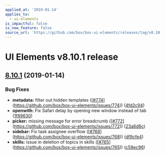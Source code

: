 ```yaml
---
applied_at: '2019-01-14'
applies_to:
  - ui-elements
is_impactful: false
is_new_feature: false
source_url: 'https://github.com/box/box-ui-elements/releases/tag/v8.10.1'
---
```


# UI Elements v8.10.1 release

## [8.10.1]([v8.10.0...v8.10.1](https://github.com/box/box-ui-elements/compare/v8.10.0...v8.10.1)) (2019-01-14)


### Bug Fixes

* **metadata:** filter out hidden templates ([[#774](https://github.com/box/box-ui-elements/pull/774)](https://github.com/box/box-ui-elements/issues/774)) ([4fd2c94](https://github.com/box/box-ui-elements/commit[4fd2c94](https://github.com/box/box-ui-elements/commit/4fd2c94)))
* **openwith:** Fix Safari delay by opening new window instead of tab ([1f89630](https://github.com/box/box-ui-elements/commit[1f89630](https://github.com/box/box-ui-elements/commit/1f89630)))
* **picker:** missing message for error breadcrumb ([[#772](https://github.com/box/box-ui-elements/pull/772)](https://github.com/box/box-ui-elements/issues/772)) ([23a6d6c](https://github.com/box/box-ui-elements/commit[23a6d6c](https://github.com/box/box-ui-elements/commit/23a6d6c)))
* **sidebar:** Fix task assignee overflow ([[#768](https://github.com/box/box-ui-elements/pull/768)](https://github.com/box/box-ui-elements/issues/768)) ([df9cfe4](https://github.com/box/box-ui-elements/commit[df9cfe4](https://github.com/box/box-ui-elements/commit/df9cfe4)))
* **skills:** issue in deletion of topics in skills ([[#765](https://github.com/box/box-ui-elements/pull/765)](https://github.com/box/box-ui-elements/issues/765)) ([c58ec96](https://github.com/box/box-ui-elements/commit[c58ec96](https://github.com/box/box-ui-elements/commit/c58ec96)))



